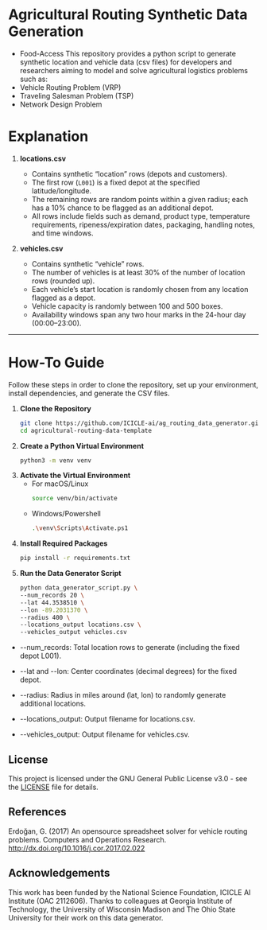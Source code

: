 # Agricultural Routing Synthetic Data Generation
- Food-Access
This repository provides a python script to generate synthetic location and vehicle data (csv files) for developers and researchers aiming to model and solve agricultural logistics problems such as:
- Vehicle Routing Problem (VRP)
- Traveling Salesman Problem (TSP)
- Network Design Problem

# Explanation

1. **locations.csv**  
   - Contains synthetic “location” rows (depots and customers).  
   - The first row (`L001`) is a fixed depot at the specified latitude/longitude.  
   - The remaining rows are random points within a given radius; each has a 10% chance to be flagged as an additional depot.  
   - All rows include fields such as demand, product type, temperature requirements, ripeness/expiration dates, packaging, handling notes, and time windows.

2. **vehicles.csv**  
   - Contains synthetic “vehicle” rows.  
   - The number of vehicles is at least 30% of the number of location rows (rounded up).  
   - Each vehicle’s start location is randomly chosen from any location flagged as a depot.  
   - Vehicle capacity is randomly between 100 and 500 boxes.  
   - Availability windows span any two hour marks in the 24-hour day (00:00–23:00).

---

# How-To Guide

Follow these steps in order to clone the repository, set up your environment, install dependencies, and generate the CSV files.

1. **Clone the Repository**  
   ```bash
   git clone https://github.com/ICICLE-ai/ag_routing_data_generator.git
   cd agricultural-routing-data-template
2. **Create a Python Virtual Environment**
    ```bash
    python3 -m venv venv
3. **Activate the Virtual Environment**
    - For macOS/Linux
        ```bash
        source venv/bin/activate
    - Windows/Powershell
        ```bash
        .\venv\Scripts\Activate.ps1
4. **Install Required Packages**
    ```bash
    pip install -r requirements.txt
5. **Run the Data Generator Script**
    ```bash
    python data_generator_script.py \
    --num_records 20 \
    --lat 44.3538510 \
    --lon -89.2031370 \
    --radius 400 \
    --locations_output locations.csv \
    --vehicles_output vehicles.csv
- --num_records: Total location rows to generate (including the fixed depot L001).

- --lat and --lon: Center coordinates (decimal degrees) for the fixed depot.

- --radius: Radius in miles around (lat, lon) to randomly generate additional locations.

- --locations_output: Output filename for locations.csv.

- --vehicles_output: Output filename for vehicles.csv.

## License
This project is licensed under the GNU General Public License v3.0 - see the [LICENSE](LICENSE) file for details.

## References
Erdoğan, G. (2017) An opensource spreadsheet solver for vehicle routing problems. Computers and Operations Research. http://dx.doi.org/10.1016/j.cor.2017.02.022

## Acknowledgements
This work has been funded by the National Science Foundation, ICICLE AI Institute (OAC 2112606). Thanks to colleagues at Georgia Institute of Technology, the University of Wisconsin Madison and The Ohio State University for their work on this data generator. 
